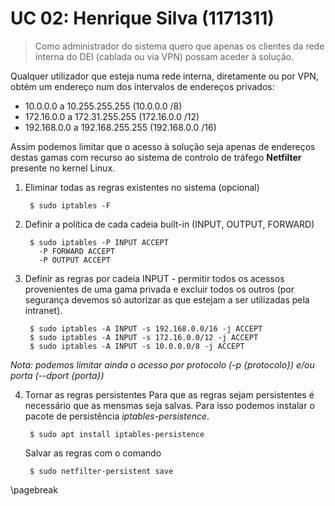 # UC 02: Henrique Silva (1171311)

> Como administrador do sistema quero que apenas os clientes da rede interna
> do DEI (cablada ou via VPN) possam aceder à solução.

Qualquer utilizador que esteja numa rede interna, diretamente ou por VPN,
obtém um endereço num dos intervalos de endereços privados:

- 10.0.0.0 a 10.255.255.255 (10.0.0.0 /8)
- 172.16.0.0 a 172.31.255.255 (172.16.0.0 /12)
- 192.168.0.0 a 192.168.255.255 (192.168.0.0 /16)

Assim podemos limitar que o acesso à solução seja apenas de endereços destas
gamas com recurso ao sistema de controlo de tráfego **Netfilter** presente no
kernel Linux.

1. Eliminar todas as regras existentes no sistema (opcional)

        $ sudo iptables -F

2. Definir a política de cada cadeia built-in (INPUT, OUTPUT, FORWARD)

        $ sudo iptables -P INPUT ACCEPT
          -P FORWARD ACCEPT
          -P OUTPUT ACCEPT

3. Definir as regras por cadeia 
 INPUT - permitir todos os acessos provenientes de uma gama privada e excluir todos os outros (por segurança devemos só autorizar as que estejam a ser utilizadas pela intranet).
 
        $ sudo iptables -A INPUT -s 192.168.0.0/16 -j ACCEPT
        $ sudo iptables -A INPUT -s 172.16.0.0/12 -j ACCEPT
        $ sudo iptables -A INPUT -s 10.0.0.0/8 -j ACCEPT

*Nota: podemos limitar ainda o acesso por protocolo (-p {protocolo}) e/ou porta (--dport {porta})*

4. Tornar as regras persistentes
Para que as regras sejam persistentes é necessário que as mensmas seja salvas. Para isso podemos instalar o pacote de persistência *iptables-persistence*.
 
        $ sudo apt install iptables-persistence

    Salvar as regras com o comando

        $ sudo netfilter-persistent save

\pagebreak
